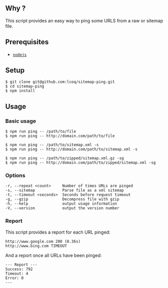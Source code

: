 ## Why ?

This script provides an easy way to ping some URLS from a raw or sitemap file.

## Prerequisites

* [`nodejs`](https://nodejs.org/en/)

## Setup

```
$ git clone git@github.com:lcoq/sitemap-ping.git
$ cd sitemap-ping
$ npm install
```

## Usage

### Basic usage

```
$ npm run ping -- /path/to/file
$ npm run ping -- http://domain.com/path/to/file
```

```
$ npm run ping -- /path/to/sitemap.xml -s
$ npm run ping -- http://domain.com/path/to/sitemap.xml -s
```

```
$ npm run ping -- /path/to/zipped/sitemap.xml.gz -sg
$ npm run ping -- http://domain.com/path/to/zipped/sitemap.xml -sg
```


### Options

```
-r, --repeat <count>     Number of times URLs are pinged
-s, --sitemap            Parse file as a xml sitemap
-t, --timeout <seconds>  Seconds before request timeout
-g, --gzip               Decompress file with gzip
-h, --help               output usage information
-V, --version            output the version number
```

### Report

This script provides a report for each URL pinged:

```
http://www.google.com 200 (0.36s)
http://www.bing.com TIMEOUT
```

And a report once all URLs have been pinged:

```
--- Report ---
Success: 792
Timeout: 4
Error: 0
---
```
